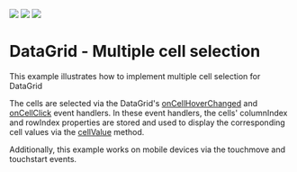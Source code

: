 <!-- default badges list -->
![](https://img.shields.io/endpoint?url=https://codecentral.devexpress.com/api/v1/VersionRange/486527353/21.2.4%2B)
[![](https://img.shields.io/badge/Open_in_DevExpress_Support_Center-FF7200?style=flat-square&logo=DevExpress&logoColor=white)](https://supportcenter.devexpress.com/ticket/details/T1085435)
[![](https://img.shields.io/badge/📖_How_to_use_DevExpress_Examples-e9f6fc?style=flat-square)](https://docs.devexpress.com/GeneralInformation/403183)
<!-- default badges end -->
# DataGrid - Multiple cell selection

This example illustrates how to implement multiple cell selection for DataGrid

The cells are selected via the DataGrid's [onCellHoverChanged](https://js.devexpress.com/Documentation/ApiReference/UI_Components/dxDataGrid/Configuration/#onCellHoverChanged) and [onCellClick](https://js.devexpress.com/Documentation/ApiReference/UI_Components/dxDataGrid/Configuration/#onCellClick) event handlers. In these event handlers, the cells' columnIndex and rowIndex properties are stored and used to display the corresponding cell values via the [cellValue](https://js.devexpress.com/Documentation/ApiReference/UI_Components/dxDataGrid/Methods/#cellValuerowIndex_visibleColumnIndex_value) method.

Additionally, this example works on mobile devices via the touchmove and touchstart events.
